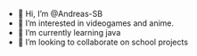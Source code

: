 - 👋 Hi, I’m @Andreas-SB
- 👀 I’m interested in videogames and anime.
- 🌱 I’m currently learning java
- 💞️ I’m looking to collaborate on school projects

<!---
Andreas-SB/Andreas-SB is a ✨ special ✨ repository because its `README.md` (this file) appears on your GitHub profile.
You can click the Preview link to take a look at your changes.
--->
